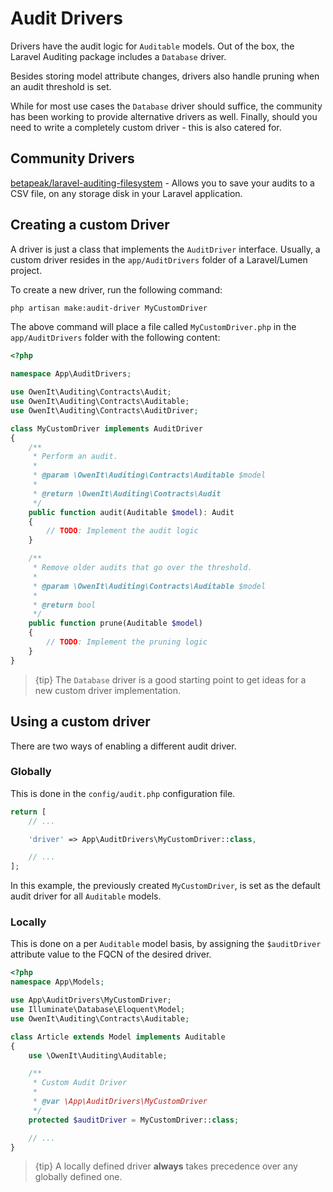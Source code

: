 # Audit Drivers

Drivers have the audit logic for `Auditable` models.
Out of the box, the Laravel Auditing package includes a `Database` driver.

Besides storing model attribute changes, drivers also handle pruning when an audit threshold is set.

While for most use cases the `Database` driver should suffice, the community has been working to provide alternative drivers as well. Finally, should you need to write a completely custom driver - this is also catered for.

## Community Drivers
[betapeak/laravel-auditing-filesystem](https://github.com/betapeak/laravel-auditing-filesystem) - Allows you to save your audits to a CSV file, on any storage disk in your Laravel application.

## Creating a custom Driver

A driver is just a class that implements the `AuditDriver` interface.
Usually, a custom driver resides in the `app/AuditDrivers` folder of a Laravel/Lumen project.

To create a new driver, run the following command:

```sh
php artisan make:audit-driver MyCustomDriver
```

The above command will place a file called `MyCustomDriver.php` in the `app/AuditDrivers` folder with the following content:

```php
<?php

namespace App\AuditDrivers;

use OwenIt\Auditing\Contracts\Audit;
use OwenIt\Auditing\Contracts\Auditable;
use OwenIt\Auditing\Contracts\AuditDriver;

class MyCustomDriver implements AuditDriver
{
    /**
     * Perform an audit.
     *
     * @param \OwenIt\Auditing\Contracts\Auditable $model
     *
     * @return \OwenIt\Auditing\Contracts\Audit
     */
    public function audit(Auditable $model): Audit
    {
        // TODO: Implement the audit logic
    }

    /**
     * Remove older audits that go over the threshold.
     *
     * @param \OwenIt\Auditing\Contracts\Auditable $model
     *
     * @return bool
     */
    public function prune(Auditable $model)
    {
        // TODO: Implement the pruning logic
    }
}
```

> {tip} The `Database` driver is a good starting point to get ideas for a new custom driver implementation.

## Using a custom driver
There are two ways of enabling a different audit driver.

### Globally
This is done in the `config/audit.php` configuration file.

```php
return [
    // ...

    'driver' => App\AuditDrivers\MyCustomDriver::class,

    // ...
];
```

In this example, the previously created `MyCustomDriver`, is set as the default audit driver for all `Auditable` models.

### Locally
This is done on a per `Auditable` model basis, by assigning the `$auditDriver` attribute value to the FQCN of the desired driver.

```php
<?php
namespace App\Models;

use App\AuditDrivers\MyCustomDriver;
use Illuminate\Database\Eloquent\Model;
use OwenIt\Auditing\Contracts\Auditable;

class Article extends Model implements Auditable
{
    use \OwenIt\Auditing\Auditable;

    /**
     * Custom Audit Driver
     *
     * @var \App\AuditDrivers\MyCustomDriver
     */
    protected $auditDriver = MyCustomDriver::class;

    // ...
}
```

> {tip} A locally defined driver **always** takes precedence over any globally defined one.
